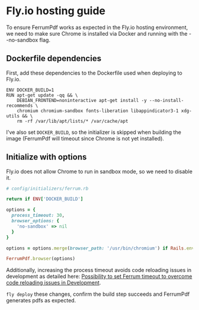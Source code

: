# Fly.io hosting guide

To ensure FerrumPdf works as expected in the Fly.io hosting environment, we need
to make sure Chrome is installed via Docker and running with the --no-sandbox flag.

## Dockerfile dependencies

First, add these dependencies to the Dockerfile used when deploying to Fly.io.

```
ENV DOCKER_BUILD=1
RUN apt-get update -qq && \
    DEBIAN_FRONTEND=noninteractive apt-get install -y --no-install-recommends \
    chromium chromium-sandbox fonts-liberation libappindicator3-1 xdg-utils && \
    rm -rf /var/lib/apt/lists/* /var/cache/apt
```

I've also set `DOCKER_BUILD`, so the initializer is skipped when building the
image (FerrumPdf will timeout since Chrome is not yet installed).

## Initialize with options

Fly.io does not allow Chrome to run in sandbox mode, so we need to disable it.

```ruby
# config/initializers/ferrum.rb

return if ENV['DOCKER_BUILD']

options = {
  process_timeout: 30,
  browser_options: {
    'no-sandbox' => nil
  }
}

options = options.merge(browser_path: '/usr/bin/chromium') if Rails.env.production?

FerrumPdf.browser(options)
```

Additionally, increasing the process timeout avoids code reloading issues in
development as detailed here: [Possibility to set Ferrum timeout to overcome code reloading issues in Development](https://github.com/excid3/ferrum_pdf/issues/5).

`fly deploy` these changes, confirm the build step succeeds and FerrumPdf generates pdfs as expected.

